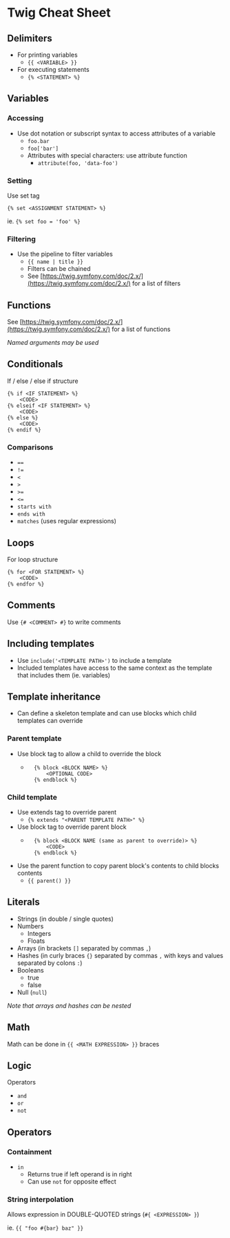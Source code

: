 # Twig Cheat Sheet

## Delimiters

- For printing variables
    - `{{ <VARIABLE> }}`
- For executing statements
    - `{% <STATEMENT> %}`

## Variables

### Accessing

- Use dot notation or subscript syntax to access attributes of a variable
    - `foo.bar`
    - `foo['bar']`
    - Attributes with special characters: use attribute function
        - `attribute(foo, 'data-foo')`

### Setting

Use set tag

`{% set <ASSIGNMENT STATEMENT> %}`

ie. `{% set foo = 'foo' %}`

### Filtering

- Use the pipeline to filter variables
    - `{{ name | title }}`
    - Filters can be chained
    - See [https://twig.symfony.com/doc/2.x/](https://twig.symfony.com/doc/2.x/) for a list of filters

## Functions

See [https://twig.symfony.com/doc/2.x/](https://twig.symfony.com/doc/2.x/) for a list of functions

*Named arguments may be used*

## Conditionals

If / else / else if structure
```
{% if <IF STATEMENT> %}
    <CODE>
{% elseif <IF STATEMENT> %}
    <CODE>
{% else %}
    <CODE>
{% endif %}
```

### Comparisons

- `==`
- `!=`
- `<`
- `>`
- `>=`
- `<=`
- `starts with`
- `ends with`
- `matches` (uses regular expressions)

## Loops

For loop structure
```
{% for <FOR STATEMENT> %}
    <CODE>
{% endfor %}
```
## Comments

Use `{# <COMMENT> #}` to write comments

## Including templates

- Use `include('<TEMPLATE PATH>')` to include a template
- Included templates have access to the same context as the template that includes them (ie. variables)

## Template inheritance

- Can define a skeleton template and can use blocks which child templates can override

### Parent template

- Use block tag to allow a child to override the block
    - ```
        {% block <BLOCK NAME> %}
            <OPTIONAL CODE>
        {% endblock %}

### Child template

- Use extends tag to override parent
    - `{% extends "<PARENT TEMPLATE PATH>" %}`
- Use block tag to override parent block
    - ```
        {% block <BLOCK NAME (same as parent to override)> %}
            <CODE>
        {% endblock %}
- Use the parent function to copy parent block's contents to child blocks contents
    - `{{ parent() }}`

## Literals

- Strings (in double / single quotes)
- Numbers
    - Integers
    - Floats
- Arrays (in brackets `[]` separated by commas `,`)
- Hashes (in curly braces `{}` separated by commas `,` with keys and values separated by colons `:`)
- Booleans
    - true
    - false
- Null (`null`)

*Note that arrays and hashes can be nested*

## Math

Math can be done in `{{ <MATH EXPRESSION> }}` braces

## Logic

Operators
- `and`
- `or`
- `not`

## Operators

### Containment

- `in`
    - Returns true if left operand is in right
    - Can use `not` for opposite effect

### String interpolation

Allows expression in DOUBLE-QUOTED strings (`#{ <EXPRESSION> }`)

ie. `{{ "foo #{bar} baz" }}`
